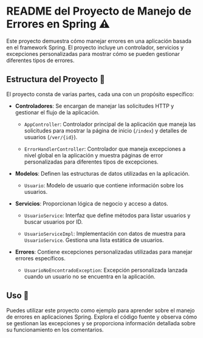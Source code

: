 # README del Proyecto de Manejo de Errores en Spring ⚠️

Este proyecto demuestra cómo manejar errores en una aplicación basada en el framework Spring. El proyecto incluye un controlador, servicios y excepciones personalizadas para mostrar cómo se pueden gestionar diferentes tipos de errores.

## Estructura del Proyecto 📄

El proyecto consta de varias partes, cada una con un propósito específico:

- **Controladores**: Se encargan de manejar las solicitudes HTTP y gestionar el flujo de la aplicación.

  - `AppController`: Controlador principal de la aplicación que maneja las solicitudes para mostrar la página de inicio (`/index`) y detalles de usuarios (`/ver/{id}`).

  - `ErrorHandlerController`: Controlador que maneja excepciones a nivel global en la aplicación y muestra páginas de error personalizadas para diferentes tipos de excepciones.

- **Modelos**: Definen las estructuras de datos utilizadas en la aplicación.

  - `Usuario`: Modelo de usuario que contiene información sobre los usuarios.

- **Servicios**: Proporcionan lógica de negocio y acceso a datos.

  - `UsuarioService`: Interfaz que define métodos para listar usuarios y buscar usuarios por ID.

  - `UsuarioServiceImpl`: Implementación con datos de muestra para `UsuarioService`. Gestiona una lista estática de usuarios.

- **Errores**: Contiene excepciones personalizadas utilizadas para manejar errores específicos.

  - `UsuarioNoEncontradoException`: Excepción personalizada lanzada cuando un usuario no se encuentra en la aplicación.

## Uso 🧐

Puedes utilizar este proyecto como ejemplo para aprender sobre el manejo de errores en aplicaciones Spring. Explora el código fuente y observa cómo se gestionan las excepciones y se proporciona información detallada sobre su funcionamiento en los comentarios.

